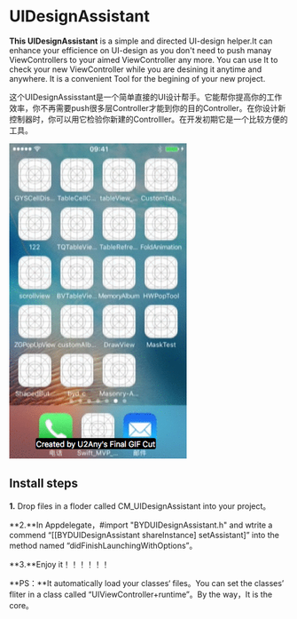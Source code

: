 # UIDesignAssistant

**This UIDesignAssistant** is a simple and directed UI-design helper.It can enhance your efficience on UI-design as you don't need to push manay ViewControllers to your aimed ViewController any more. You can use It to check your new ViewController while you are desining it anytime and anywhere. It is a convenient Tool for the begining of your new project.

这个UIDesignAssisstant是一个简单直接的UI设计帮手。它能帮你提高你的工作效率，你不再需要push很多层Controller才能到你的目的Controller。在你设计新控制器时，你可以用它检验你新建的Controlller。在开发初期它是一个比较方便的工具。

![image](https://github.com/WuChuming/UIDesignAssistant/blob/master/github.gif)   

## Install steps
**1.** Drop files in a floder called CM_UIDesignAssistant into your project。

**2.**In Appdelegate，#import "BYDUIDesignAssistant.h" and wtrite a commend “[[BYDUIDesignAssistant shareInstance] setAssistant]” into the method named “didFinishLaunchingWithOptions”。

**3.**Enjoy it！！！！！！

**PS：**It automatically load your classes‘ files。You can set the classes’ fliter in a class called “UIViewController+runtime”。By the way，It is the core。